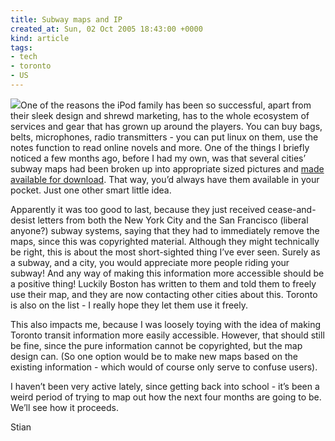```yaml
---
title: Subway maps and IP
created_at: Sun, 02 Oct 2005 18:43:00 +0000
kind: article
tags:
- tech
- toronto
- US
---
```


![](http://www.ipodsubwaymaps.com/maps/toronto/thumbnail.gif)One of the
reasons the iPod family has been so successful, apart from their sleek
design and shrewd marketing, has to the whole ecosystem of services and
gear that has grown up around the players. You can buy bags, belts,
microphones, radio transmitters - you can put linux on them, use the
notes function to read online novels and more. One of the things I
briefly noticed a few months ago, before I had my own, was that several
cities’ subway maps had been broken up into appropriate sized pictures
and [made available for download](http://www.ipodsubwaymaps.com). That
way, you’d always have them available in your pocket. Just one other
smart little idea.

Apparently it was too good to last, because they just received
cease-and-desist letters from both the New York City and the San
Francisco (liberal anyone?) subway systems, saying that they had to
immediately remove the maps, since this was copyrighted material.
Although they might technically be right, this is about the most
short-sighted thing I’ve ever seen. Surely as a subway, and a city, you
would appreciate more people riding your subway! And any way of making
this information more accessible should be a positive thing! Luckily
Boston has written to them and told them to freely use their map, and
they are now contacting other cities about this. Toronto is also on the
list - I really hope they let them use it freely.

This also impacts me, because I was loosely toying with the idea of
making Toronto transit information more easily accessible. However, that
should still be fine, since the pure information cannot be copyrighted,
but the map design can. (So one option would be to make new maps based
on the existing information - which would of course only serve to
confuse users).

I haven’t been very active lately, since getting back into school - it’s
been a weird period of trying to map out how the next four months are
going to be. We’ll see how it proceeds.

Stian

